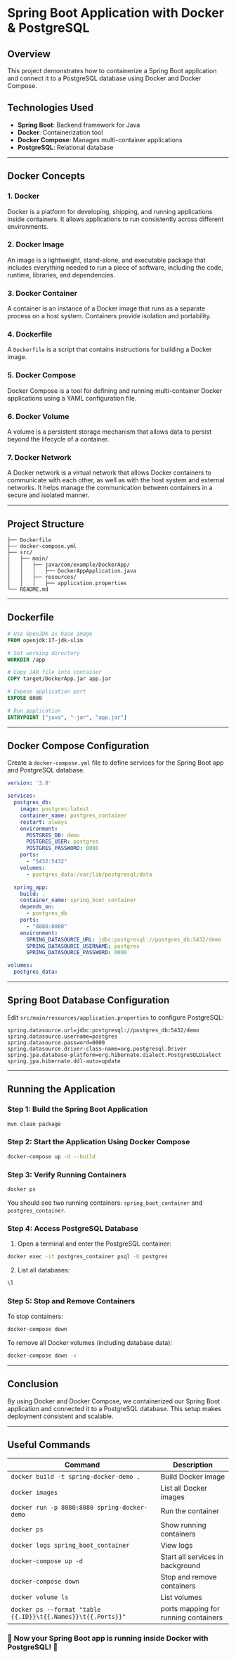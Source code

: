 # Spring Boot Application with Docker & PostgreSQL

## Overview
This project demonstrates how to containerize a Spring Boot application and connect it to a PostgreSQL database using Docker and Docker Compose.

## Technologies Used
- **Spring Boot**: Backend framework for Java
- **Docker**: Containerization tool
- **Docker Compose**: Manages multi-container applications
- **PostgreSQL**: Relational database

---
## **Docker Concepts**
### **1. Docker**
Docker is a platform for developing, shipping, and running applications inside containers. It allows applications to run consistently across different environments.

### **2. Docker Image**
An image is a lightweight, stand-alone, and executable package that includes everything needed to run a piece of software, including the code, runtime, libraries, and dependencies.

### **3. Docker Container**
A container is an instance of a Docker image that runs as a separate process on a host system. Containers provide isolation and portability.

### **4. Dockerfile**
A `Dockerfile` is a script that contains instructions for building a Docker image.

### **5. Docker Compose**
Docker Compose is a tool for defining and running multi-container Docker applications using a YAML configuration file.

### **6. Docker Volume**
A volume is a persistent storage mechanism that allows data to persist beyond the lifecycle of a container.

### **7. Docker Network**
A Docker network is a virtual network that allows Docker containers to communicate with each other, as well as with the host system and external networks. It helps manage the communication between containers in a secure and isolated manner.

---
## **Project Structure**
```
├── Dockerfile
├── docker-compose.yml
├── src/
│   ├── main/
│   │   ├── java/com/example/DockerApp/
│   │   │   ├── DockerAppApplication.java
│   │   ├── resources/
│   │   │   ├── application.properties
└── README.md
```

---
## **Dockerfile**
```dockerfile
# Use OpenJDK as base image
FROM openjdk:17-jdk-slim

# Set working directory
WORKDIR /app

# Copy JAR file into container
COPY target/DockerApp.jar app.jar

# Expose application port
EXPOSE 8080

# Run application
ENTRYPOINT ["java", "-jar", "app.jar"]
```

---
## **Docker Compose Configuration**
Create a `docker-compose.yml` file to define services for the Spring Boot app and PostgreSQL database.

```yaml
version: '3.8'

services:
  postgres_db:
    image: postgres:latest
    container_name: postgres_container
    restart: always
    environment:
      POSTGRES_DB: demo
      POSTGRES_USER: postgres
      POSTGRES_PASSWORD: 0000
    ports:
      - "5432:5432"
    volumes:
      - postgres_data:/var/lib/postgresql/data

  spring_app:
    build: .
    container_name: spring_boot_container
    depends_on:
      - postgres_db
    ports:
      - "8080:8080"
    environment:
      SPRING_DATASOURCE_URL: jdbc:postgresql://postgres_db:5432/demo
      SPRING_DATASOURCE_USERNAME: postgres
      SPRING_DATASOURCE_PASSWORD: 0000

volumes:
  postgres_data:
```

---
## **Spring Boot Database Configuration**
Edit `src/main/resources/application.properties` to configure PostgreSQL:

```properties
spring.datasource.url=jdbc:postgresql://postgres_db:5432/demo
spring.datasource.username=postgres
spring.datasource.password=0000
spring.datasource.driver-class-name=org.postgresql.Driver
spring.jpa.database-platform=org.hibernate.dialect.PostgreSQLDialect
spring.jpa.hibernate.ddl-auto=update
```

---
## **Running the Application**

### **Step 1: Build the Spring Boot Application**
```sh
mvn clean package
```

### **Step 2: Start the Application Using Docker Compose**
```sh
docker-compose up -d --build
```

### **Step 3: Verify Running Containers**
```sh
docker ps
```
You should see two running containers: `spring_boot_container` and `postgres_container`.

### **Step 4: Access PostgreSQL Database**
1. Open a terminal and enter the PostgreSQL container:
```sh
docker exec -it postgres_container psql -U postgres
```
2. List all databases:
```sql
\l
```

### **Step 5: Stop and Remove Containers**
To stop containers:
```sh
docker-compose down
```

To remove all Docker volumes (including database data):
```sh
docker-compose down -v
```

---
## **Conclusion**
By using Docker and Docker Compose, we containerized our Spring Boot application and connected it to a PostgreSQL database. This setup makes deployment consistent and scalable.

---
## **Useful Commands**
| Command | Description |
|---------|-------------|
| `docker build -t spring-docker-demo .` | Build Docker image |
| `docker images` | List all Docker images |
| `docker run -p 8080:8080 spring-docker-demo` | Run the container |
| `docker ps` | Show running containers |
| `docker logs spring_boot_container` | View logs |
| `docker-compose up -d` | Start all services in background |
| `docker-compose down` | Stop and remove containers |
| `docker volume ls` | List volumes |
| `docker ps --format "table {{.ID}}\t{{.Names}}\t{{.Ports}}"` | ports mapping for running containers|


### 🎯 **Now your Spring Boot app is running inside Docker with PostgreSQL! 🚀**

